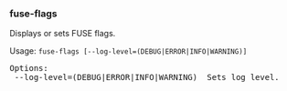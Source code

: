 ### fuse-flags
Displays or sets FUSE flags.

Usage: `fuse-flags [--log-level=(DEBUG|ERROR|INFO|WARNING)]`
<pre>
Options:
 --log-level=(DEBUG|ERROR|INFO|WARNING)  Sets log level.
</pre>
